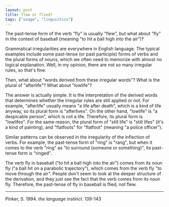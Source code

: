 ```yaml
---
layout: post
title: flew or flied?
tags: ["usage", "linguistics"]
---
```


The past-tense form of the verb "fly" is usually "flew", but what about "fly" in the context of baseball (meaning "to hit a ball high into the air")?

Grammatical irregularities are everywhere in English language.
The typical examples include some past-tense (or past participle) forms of verbs and the plural forms of nouns, which we often need to memorize with almost no logical explanation.
Well, in my opinion, there are not so many irregular rules, so that's fine.

Then, what about "words derived from these irregular words"?
What is the plural of "afterlife"?
What about "lowlife"?

The answer is actually simple.
It is the interpretation of the derived words that determines whether the irregular rules are still applied or not.
For example, "afterlife" usually means "a life after death", which is a kind of life anyway, so its plural form is "afterlives".
On the other hand, "lowlife" is "a despicable person", which is not a life.
Therefore, its plural form is "lowlifes".
For the same reason, the plural form of "still life" is "still lifes" (it's a kind of painting), and "flatfoots" for "flatfoot" (meaning "a police officer").

Similar patterns can be observed in the irregularity of the inflection of verbs.
For example, the past-tense form of "ring" is "rang", but when it comes to the verb "ring" as "to surround (someone or something)", its past-tense form is "ringed".

The verb fly in baseball ("to hit a ball high into the air") comes from its noun fly ("a ball hit on a parabolic trajectory"), which comes from the verb fly "to move through the air".
People don't seem to look at the deeper structure of the derivation, and they just see the fact that the verb comes from its noun fly.
Therefore, the past-tense of fly in baseball is flied, not flew.

---

Pinker, S. 1994. *the language instinct*. 139-143